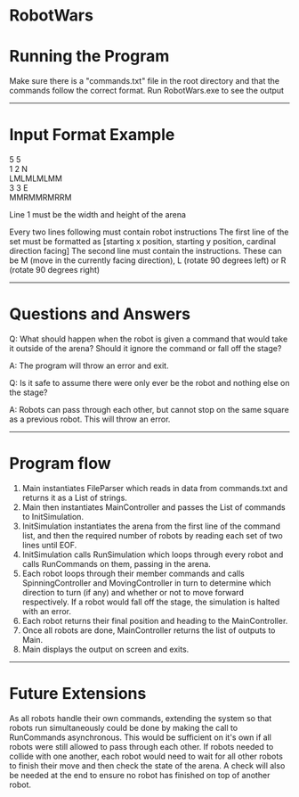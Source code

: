 # RobotWars

# Running the Program

Make sure there is a "commands.txt" file in the root directory and that the commands follow the correct format. Run RobotWars.exe to see the output

---

# Input Format Example

5 5<br />
1 2 N<br />
LMLMLMLMM<br />
3 3 E<br />
MMRMMRMRRM<br />

Line 1 must be the width and height of the arena

Every two lines following must contain robot instructions 
The first line of the set must be formatted as [starting x position, starting y position, cardinal direction facing]
The second line must contain the instructions. These can be M (move in the currently facing direction), L (rotate 90 degrees left) or R (rotate 90 degrees right)

---

# Questions and Answers

Q: What should happen when the robot is given a command that would take it outside of the arena? Should it ignore the command or fall off the stage?

A: The program will throw an error and exit.


Q: Is it safe to assume there were only ever be the robot and nothing else on the stage?

A: Robots can pass through each other, but cannot stop on the same square as a previous robot. This will throw an error.

---

# Program flow

1) Main instantiates FileParser which reads in data from commands.txt and returns it as a List of strings.
2) Main then instantiates MainController and passes the List of commands to InitSimulation.
3) InitSimulation instantiates the arena from the first line of the command list, and then the required number of robots by reading each set of two lines until EOF.
4) InitSimulation calls RunSimulation which loops through every robot and calls RunCommands on them, passing in the arena.
5) Each robot loops through their member commands and calls SpinningController and MovingController in turn to determine which direction to turn (if any) and whether or not to move forward respectively. If a robot would fall off the stage, the simulation is halted with an error.
6) Each robot returns their final position and heading to the MainController.
7) Once all robots are done, MainController returns the list of outputs to Main.
8) Main displays the output on screen and exits.

---

# Future Extensions

As all robots handle their own commands, extending the system so that robots run simultaneously could be done by making the call to RunCommands asynchronous. This would be sufficient on it's own if all robots were still allowed to pass through each other. If robots needed to collide with one another, each robot would need to wait for all other robots to finish their move and then check the state of the arena. A check will also be needed at the end to ensure no robot has finished on top of another robot.